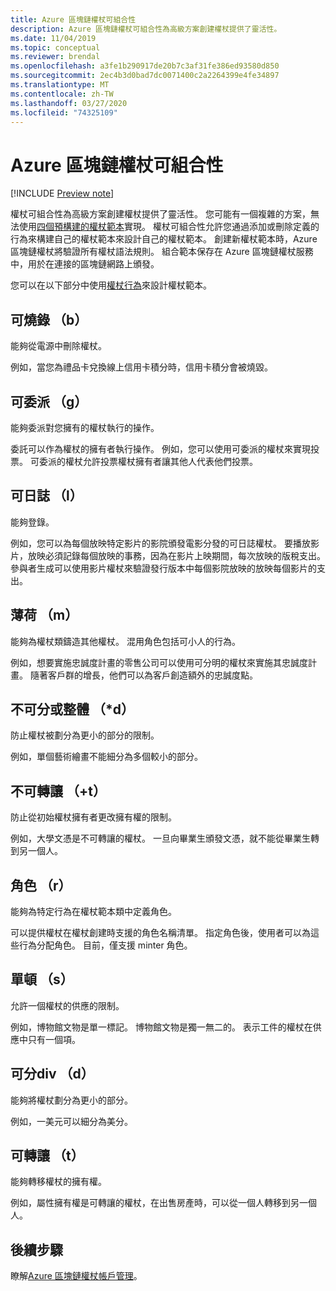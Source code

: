 ```yaml
---
title: Azure 區塊鏈權杖可組合性
description: Azure 區塊鏈權杖可組合性為高級方案創建權杖提供了靈活性。
ms.date: 11/04/2019
ms.topic: conceptual
ms.reviewer: brendal
ms.openlocfilehash: a3fe1b290917de20b7c3af31fe386ed93580d850
ms.sourcegitcommit: 2ec4b3d0bad7dc0071400c2a2264399e4fe34897
ms.translationtype: MT
ms.contentlocale: zh-TW
ms.lasthandoff: 03/27/2020
ms.locfileid: "74325109"
---
```

# <a name="azure-blockchain-tokens-composability"></a>Azure 區塊鏈權杖可組合性

[!INCLUDE [Preview note](./includes/preview.md)]

權杖可組合性為高級方案創建權杖提供了靈活性。 您可能有一個複雜的方案，無法使用[四個預構建的權杖範本](templates.md#base-token-types)實現。 權杖可組合性允許您通過添加或刪除定義的行為來構建自己的權杖範本來設計自己的權杖範本。 創建新權杖範本時，Azure 區塊鏈權杖將驗證所有權杖語法規則。 組合範本保存在 Azure 區塊鏈權杖服務中，用於在連接的區塊鏈網路上頒發。

您可以在以下部分中使用[權杖行為](templates.md#token-behaviors)來設計權杖範本。

## <a name="burnable-b"></a>可燒錄 （b）

能夠從電源中刪除權杖。

例如，當您為禮品卡兌換線上信用卡積分時，信用卡積分會被燒毀。

## <a name="delegable-g"></a>可委派 （g）

能夠委派對您擁有的權杖執行的操作。

委託可以作為權杖的擁有者執行操作。 例如，您可以使用可委派的權杖來實現投票。 可委派的權杖允許投票權杖擁有者讓其他人代表他們投票。

## <a name="logable-l"></a>可日誌 （l）

能夠登錄。

例如，您可以為每個放映特定影片的影院頒發電影分發的可日誌權杖。 要播放影片，放映必須記錄每個放映的事務，因為在影片上映期間，每次放映的版稅支出。 參與者生成可以使用影片權杖來驗證發行版本中每個影院放映的放映每個影片的支出。

## <a name="mint-able-m"></a>薄荷 （m）

能夠為權杖類鑄造其他權杖。 混用角色包括可小人的行為。

例如，想要實施忠誠度計畫的零售公司可以使用可分明的權杖來實施其忠誠度計畫。 隨著客戶群的增長，他們可以為客戶創造額外的忠誠度點。  

## <a name="non-subdividable-or-whole-d"></a>不可分或整體 （*d）

防止權杖被劃分為更小的部分的限制。

例如，單個藝術繪畫不能細分為多個較小的部分。 

## <a name="non-transferable-t"></a>不可轉讓 （+t）

防止從初始權杖擁有者更改擁有權的限制。

例如，大學文憑是不可轉讓的權杖。 一旦向畢業生頒發文憑，就不能從畢業生轉到另一個人。

## <a name="roles-r"></a>角色 （r）

能夠為特定行為在權杖範本類中定義角色。

可以提供權杖在權杖創建時支援的角色名稱清單。 指定角色後，使用者可以為這些行為分配角色。 目前，僅支援 minter 角色。

## <a name="singleton-s"></a>單頓 （s）

允許一個權杖的供應的限制。

例如，博物館文物是單一標記。 博物館文物是獨一無二的。 表示工件的權杖在供應中只有一個項。

## <a name="subdividable-d"></a>可分div （d）

能夠將權杖劃分為更小的部分。

例如，一美元可以細分為美分。

## <a name="transferable-t"></a>可轉讓 （t）

能夠轉移權杖的擁有權。

例如，屬性擁有權是可轉讓的權杖，在出售房產時，可以從一個人轉移到另一個人。

## <a name="next-steps"></a>後續步驟

瞭解[Azure 區塊鏈權杖帳戶管理](account-management.md)。
